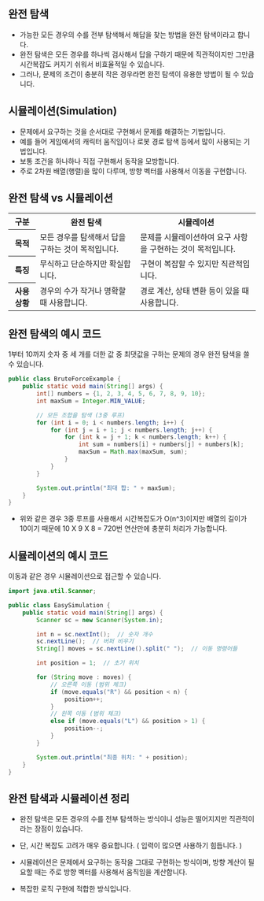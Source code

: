 완전 탐색
----------------------------------------------------
- 가능한 모든 경우의 수를 전부 탐색해서 해답을 찾는 방법을 완전 탐색이라고 합니다.
- 완전 탐색은 모든 경우를 하나씩 검사해서 답을 구하기 때문에 직관적이지만 그만큼 시간복잡도 커지기 쉬워서 비효율적일 수 있습니다.
- 그러나, 문제의 조건이 충분히 작은 경우라면 완전 탐색이 유용한 방법이 될 수 있습니다.

시뮬레이션(Simulation)
---------------------------------------------------
- 문제에서 요구하는 것을 순서대로 구현해서 문제를 해결하는 기법입니다.
- 예를 들어 게임에서의 캐릭터 움직임이나 로봇 경로 탐색 등에서 많이 사용되는 기법입니다.
- 보통 조건을 하나하나 직접 구현해서 동작을 모방합니다.
- 주로 2차원 배열(행렬)을 많이 다루며, 방향 벡터를 사용해서 이동을 구현합니다.

완전 탐색 vs 시뮬레이션
-----------------------------------------------------
<table>
  <tr>
    <th>구분</th>
    <th>완전 탐색</th>
    <th>시뮬레이션</th>
  </tr>
  <tr>
    <th>목적</th>
    <td>모든 경우를 탐색해서 답을 구하는 것이 목적입니다.</td>
    <td>문제를 시뮬레이션하여 요구 사항을 구현하는 것이 목적입니다.</td>
  </tr>
  <tr>
    <th>특징</th>
    <td>무식하고 단순하지만 확실합니다.</td>
    <td>구현이 복잡할 수 있지만 직관적입니다.</td>
  </tr>
  <tr>
    <th>사용 상황</th>
    <td>경우의 수가 작거나 명확할 때 사용합니다.</td>
    <td>경로 계산, 상태 변환 등이 있을 때 사용합니다.</td>
  </tr>
</table>

완전 탐색의 예시 코드
-------------------------------------------------------------
1부터 10까지 숫자 중 세 개를 더한 값 중 최댓값을 구하는 문제의 경우 완전 탐색을 쓸 수 있습니다.

```java
public class BruteForceExample {
    public static void main(String[] args) {
        int[] numbers = {1, 2, 3, 4, 5, 6, 7, 8, 9, 10};
        int maxSum = Integer.MIN_VALUE;

        // 모든 조합을 탐색 (3중 루프)
        for (int i = 0; i < numbers.length; i++) {
            for (int j = i + 1; j < numbers.length; j++) {
                for (int k = j + 1; k < numbers.length; k++) {
                    int sum = numbers[i] + numbers[j] + numbers[k];
                    maxSum = Math.max(maxSum, sum);
                }
            }
        }

        System.out.println("최대 합: " + maxSum);
    }
}
```

- 위와 같은 경우 3중 루프를 사용해서 시간복잡도가 O(n^3)이지만 배열의 길이가 10이기 때문에 10 X 9 X 8 = 720번 연산만에 충분히 처리가 가능합니다.

시뮬레이션의 예시 코드
-----------------------------------------------------------------
이동과 같은 경우 시뮬레이션으로 접근할 수 있습니다.

```java
import java.util.Scanner;

public class EasySimulation {
    public static void main(String[] args) {
        Scanner sc = new Scanner(System.in);

        int n = sc.nextInt();  // 숫자 개수
        sc.nextLine();  // 버퍼 비우기
        String[] moves = sc.nextLine().split(" ");  // 이동 명령어들

        int position = 1;  // 초기 위치

        for (String move : moves) {
            // 오른쪽 이동 (범위 체크)
            if (move.equals("R") && position < n) {
                position++;
            }
            // 왼쪽 이동 (범위 체크)
            else if (move.equals("L") && position > 1) {
                position--;
            }
        }

        System.out.println("최종 위치: " + position);
    }
}
```

완전 탐색과 시뮬레이션 정리
----------------------------------------
- 완전 탐색은 모든 경우의 수를 전부 탐색하는 방식이니 성능은 떨어지지만 직관적이라는 장점이 있습니다.
- 단, 시간 복잡도 고려가 매우 중요합니다. ( 입력이 많으면 사용하기 힘듭니다. )

- 시뮬레이션은 문제에서 요구하는 동작을 그대로 구현하는 방식이며, 방향 계산이 필요할 때는 주로 방향 벡터를 사용해서 움직임을 계산합니다.
- 복잡한 로직 구현에 적합한 방식입니다.

